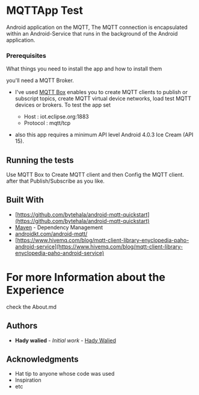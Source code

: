 # MQTTApp Test

Android application on the MQTT, The MQTT connection is encapsulated within an Android-Service that runs in the background of the Android application.



### Prerequisites

What things you need to install the app and how to install them


you'll need a MQTT Broker.
* I've used [MQTT Box](http://workswithweb.com/html/mqttbox/downloads.html) enables you to create MQTT clients to publish or subscript topics, create MQTT virtual device networks, load test MQTT devices or brokers.
    To test the app set
    * Host : iot.eclipse.org:1883
    * Protocol : mqtt/tcp


* also this app requires a minimum API level Android 4.0.3 Ice Cream (API 15).


## Running the tests

Use MQTT Box to Create MQTT client and then Config the MQTT client.
after that Publish/Subscribe as you like.



## Built With


* [https://github.com/bytehala/android-mqtt-quickstart](https://github.com/bytehala/android-mqtt-quickstart)
* [Maven](https://maven.apache.org/) - Dependency Management
* [androidkt.com/android-mqtt/](androidkt.com/android-mqtt/)
* [https://www.hivemq.com/blog/mqtt-client-library-enyclopedia-paho-android-service](https://www.hivemq.com/blog/mqtt-client-library-enyclopedia-paho-android-service)

# For more Information about the Experience
check the About.md

## Authors

* **Hady walied** - *Initial work* - [Hady Walied](https://github.com/hadywalied)


## Acknowledgments

* Hat tip to anyone whose code was used
* Inspiration
* etc

